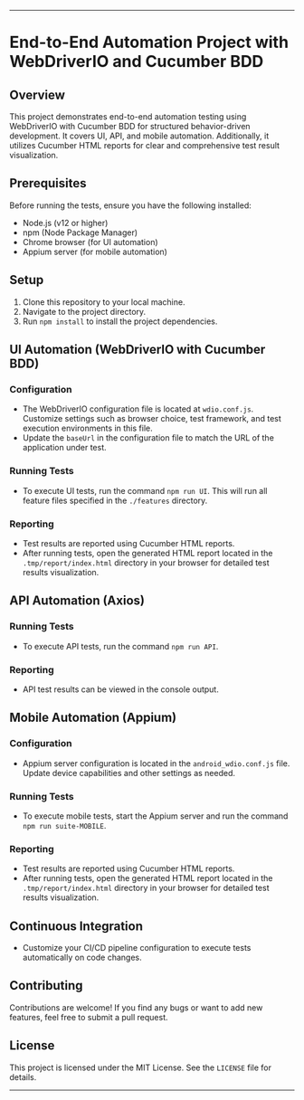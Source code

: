 ---
 
# End-to-End Automation Project with WebDriverIO and Cucumber BDD
 
## Overview
This project demonstrates end-to-end automation testing using WebDriverIO with Cucumber BDD for structured behavior-driven development. It covers UI, API, and mobile automation. Additionally, it utilizes Cucumber HTML reports for clear and comprehensive test result visualization.
 
## Prerequisites
Before running the tests, ensure you have the following installed:
- Node.js (v12 or higher)
- npm (Node Package Manager)
- Chrome browser (for UI automation)
- Appium server (for mobile automation)
 
## Setup
1. Clone this repository to your local machine.
2. Navigate to the project directory.
3. Run `npm install` to install the project dependencies.
 
## UI Automation (WebDriverIO with Cucumber BDD)
### Configuration
- The WebDriverIO configuration file is located at `wdio.conf.js`. Customize settings such as browser choice, test framework, and test execution environments in this file.
- Update the `baseUrl` in the configuration file to match the URL of the application under test.
 
### Running Tests
- To execute UI tests, run the command `npm run UI`. This will run all feature files specified in the `./features` directory.

### Reporting
- Test results are reported using Cucumber HTML reports.
- After running tests, open the generated HTML report located in the `.tmp/report/index.html` directory in your browser for detailed test results visualization.
 
## API Automation (Axios)
### Running Tests
- To execute API tests, run the command `npm run API`. 
 
### Reporting
- API test results can be viewed in the console output.
 
## Mobile Automation (Appium)
### Configuration
- Appium server configuration is located in the `android_wdio.conf.js` file. Update device capabilities and other settings as needed.
 
### Running Tests
- To execute mobile tests, start the Appium server and run the command `npm run suite-MOBILE`. 

### Reporting
- Test results are reported using Cucumber HTML reports.
- After running tests, open the generated HTML report located in the `.tmp/report/index.html` directory in your browser for detailed test results visualization.
 
## Continuous Integration
- Customize your CI/CD pipeline configuration to execute tests automatically on code changes.
 
## Contributing
Contributions are welcome! If you find any bugs or want to add new features, feel free to submit a pull request.
 
## License
This project is licensed under the MIT License. See the `LICENSE` file for details.
 
---